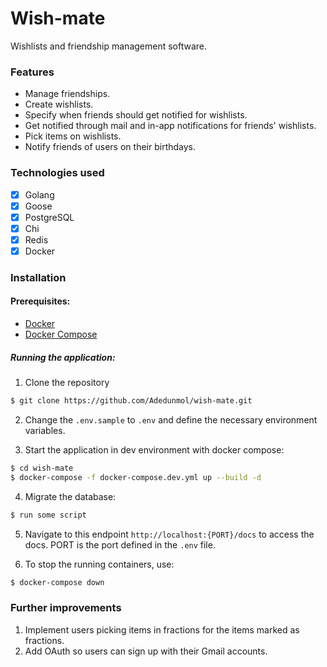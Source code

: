 # Wish-mate
Wishlists and friendship management software.

### Features
- Manage friendships.
- Create wishlists.
- Specify when friends should get notified for wishlists.
- Get notified through mail and in-app notifications for friends' wishlists. 
- Pick items on wishlists.
- Notify friends of users on their birthdays.

### Technologies used
- [x] Golang
- [x] Goose
- [x] PostgreSQL
- [x] Chi
- [x] Redis
- [x] Docker

### Installation

#### Prerequisites:

* [Docker](https://www.docker.com/get-started)
* [Docker Compose](https://docs.docker.com/compose/install/)

##### Running the application:

1. Clone the repository
```bash
$ git clone https://github.com/Adedunmol/wish-mate.git
```

2. Change the `.env.sample` to `.env` and define the necessary environment variables.

3. Start the application in dev environment with docker compose:
```bash
$ cd wish-mate
$ docker-compose -f docker-compose.dev.yml up --build -d
```

4. Migrate the database:
```bash
$ run some script
```

5. Navigate to this endpoint `http://localhost:{PORT}/docs` to access the docs. PORT is the port defined in the `.env` file.


6. To stop the running containers, use:
```bash
$ docker-compose down
```

### Further improvements
1. Implement users picking items in fractions for the items marked as fractions.
2. Add OAuth so users can sign up with their Gmail accounts.
